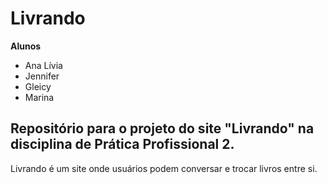 # Livrando
**Alunos**
- Ana Lívia
- Jennifer
- Gleicy
- Marina

Repositório para o projeto do site "Livrando" na disciplina de Prática Profissional 2.
---

Livrando é um site onde usuários podem conversar e trocar livros entre si.

